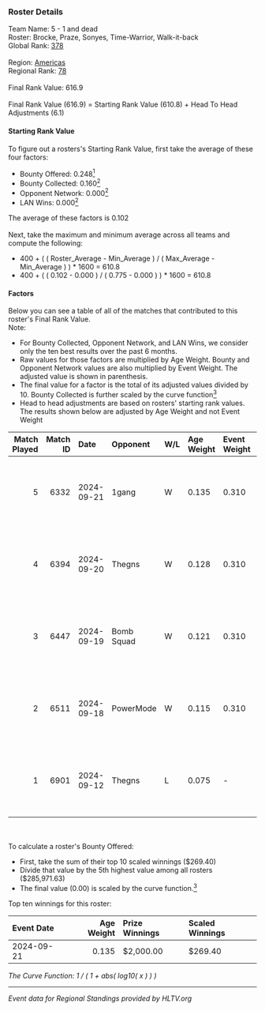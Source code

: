 ### Roster Details<br />
Team Name: 5 - 1 and dead<br />
Roster: Brocke, Praze, Sonyes, Time-Warrior, Walk-it-back<br />
Global Rank: [378](../../standings_global_2025_02_28.md)<br />
<br />
Region: [Americas]( ../../standings_americas_2025_02_28.md)<br />
Regional Rank: [78]( ../../standings_americas_2025_02_28.md)<br />
<br />
Final Rank Value:  616.9<br />
<br />
Final Rank Value (616.9) = Starting Rank Value (610.8) + Head To Head Adjustments (6.1)<br />

#### Starting Rank Value<br />
To figure out a rosters's Starting Rank Value, first take the average of these four factors:<br />
- Bounty Offered: 0.248[<sup>1</sup>](#table2)
- Bounty Collected: 0.160[<sup>2</sup>](#table1)
- Opponent Network: 0.000[<sup>2</sup>](#table1)
- LAN Wins: 0.000[<sup>2</sup>](#table1)

The average of these factors is 0.102<br />
<br />
Next, take the maximum and minimum average across all teams and compute the following:<br />
- 400 + ( ( Roster_Average - Min_Average ) / ( Max_Average - Min_Average ) ) * 1600 = 610.8
- 400 + ( ( 0.102 - 0.000 ) / ( 0.775 - 0.000 ) ) * 1600 = 610.8


#### Factors<br />
Below you can see a table of all of the matches that contributed to this roster's Final Rank Value.<br />
Note:<br />

- For Bounty Collected, Opponent Network, and LAN Wins, we consider only the ten best results over the past 6 months.
- Raw values for those factors are multiplied by Age Weight. Bounty and Opponent Network values are also multiplied by Event Weight. The adjusted value is shown in parenthesis.
- The final value for a factor is the total of its adjusted values divided by 10. Bounty Collected is further scaled by the curve function[<sup>3</sup>](#curveFunction)
- Head to head adjustments are based on rosters' starting rank values. The results shown below are adjusted by Age Weight and not Event Weight
<span id="table1"></span><br />


| Match Played | Match ID | Date       | Opponent   | W/L | Age Weight | Event Weight | Bounty Collected | Opponent Network | LAN Wins  | H2H Adj. | Roster                                            |
| -: | -: | :- | :- | :- | :- | :- | :- | :- | :- | -: | :- |
|            5 |     6332 | 2024-09-21 | 1gang      | W   | 0.135      | 0.310        | 0.001 (0.000)    | 0.008 (0.000)    | 0 (0.000) |     2.04 | Brocke, Praze, Sonyes, Time-Warrior, Walk-it-back |
|            4 |     6394 | 2024-09-20 | Thegns     | W   | 0.128      | 0.310        | 0.000 (0.000)    | 0.004 (0.000)    | 0 (0.000) |     1.90 | Brocke, Praze, Sonyes, Time-Warrior, Walk-it-back |
|            3 |     6447 | 2024-09-19 | Bomb Squad | W   | 0.121      | 0.310        | 0.000 (0.000)    | 0.006 (0.000)    | 0 (0.000) |     1.78 | Brocke, Praze, Sonyes, Time-Warrior, Walk-it-back |
|            2 |     6511 | 2024-09-18 | PowerMode  | W   | 0.115      | 0.310        | 0.000 (0.000)    | 0.005 (0.000)    | 0 (0.000) |     1.66 | Brocke, Praze, Sonyes, Time-Warrior, Walk-it-back |
|            1 |     6901 | 2024-09-12 | Thegns     | L   | 0.075      | -            | -                | -                | -         |    -1.24 | Brocke, Praze, Sonyes, Time-Warrior, Walk-it-back |

<br />
<span id="table2"></span><br />
To calculate a roster's Bounty Offered:<br />

- First, take the sum of their top 10 scaled winnings ($269.40)
- Divide that value by the 5th highest value among all rosters ($285,971.63)
- The final value (0.00) is scaled by the curve function.[<sup>3</sup>](#curveFunction)

Top ten winnings for this roster:<br />

| Event Date | Age Weight | Prize Winnings | Scaled Winnings |
| :- | -: | :- | :- |
| 2024-09-21 |      0.135 | $2,000.00      | $269.40         |


<span id="curveFunction"></span>_The Curve Function: 1 / ( 1 + abs( log10( x ) ) )_<br />

---
_Event data for Regional Standings provided by HLTV.org_<br />
